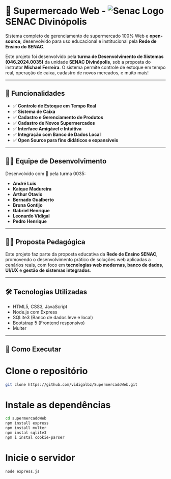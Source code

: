# 🛒 Supermercado Web - ![Senac Logo](https://www.mg.senac.br/Style%20Library/portalsenac_images/favicon.ico) SENAC Divinópolis

Sistema completo de gerenciamento de supermercado 100% Web e **open-source**, desenvolvido para uso educacional e institucional pela **Rede de Ensino do SENAC**.

Este projeto foi desenvolvido pela **turma de Desenvolvimento de Sistemas (046.2024.0035)** da unidade **SENAC Divinópolis**, sob a proposta do instrutor **Michael Ferreira**. O sistema permite controle de estoque em tempo real, operação de caixa, cadastro de novos mercados, e muito mais!

---

## 🚀 Funcionalidades

- ✅ **Controle de Estoque em Tempo Real**
- ✅ **Sistema de Caixa**
- ✅ **Cadastro e Gerenciamento de Produtos**
- ✅ **Cadastro de Novos Supermercados**
- ✅ **Interface Amigável e Intuitiva**
- ✅ **Integração com Banco de Dados Local**
- ✅ **Open Source para fins didáticos e expansíveis**

---

## 👨‍💻 Equipe de Desenvolvimento

Desenvolvido com 💙 pela turma 0035:

- **André Luis**
- **Kaique Madureira**
- **Arthur Otavio**
- **Bernado Gualberto**
- **Bruna Gontijo**
- **Gabriel Henrique**
- **Leonardo Vidigal**
- **Pedro Henrique**

---

## 🧑‍🏫 Proposta Pedagógica

Este projeto faz parte da proposta educativa da **Rede de Ensino SENAC**, promovendo o desenvolvimento prático de soluções web aplicadas a cenários reais, com foco em **tecnologias web modernas**, **banco de dados**, **UI/UX** e **gestão de sistemas integrados**.

---

## 🛠 Tecnologias Utilizadas

- HTML5, CSS3, JavaScript
- Node.js com Express
- SQLite3 (Banco de dados leve e local)
- Bootstrap 5 (Frontend responsivo)
- Multer

---

## 📂 Como Executar

# Clone o repositório
```bash
git clone https://github.com/vidigalbz/SupermercadoWeb.git
```
# Instale as dependências
```bash
cd supermercadoWeb
npm install express
npm install multer
npm instal sqlite3
npm i instal cookie-parser
```
# Inicie o servidor
```bash
node express.js
